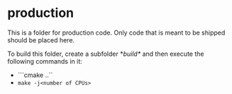 # production
This is a folder for production code. Only code that is meant to be shipped should be placed here.

To build this folder, create a subfolder **build\** and then execute the following commands in it:
* ```cmake ..``
* ```make -j<number of CPUs>```
